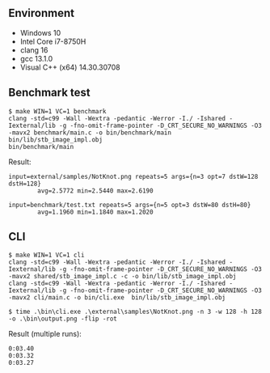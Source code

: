## Environment

 - Windows 10
 - Intel Core i7-8750H
 - clang 16
 - gcc 13.1.0
 - Visual C++ (x64) 14.30.30708

## Benchmark test

```
$ make WIN=1 VC=1 benchmark
clang -std=c99 -Wall -Wextra -pedantic -Werror -I./ -Ishared -Iexternal/lib -g -fno-omit-frame-pointer -D_CRT_SECURE_NO_WARNINGS -O3 -mavx2 benchmark/main.c -o bin/benchmark/main  bin/lib/stb_image_impl.obj
bin/benchmark/main
```

Result:

```
input=external/samples/NotKnot.png repeats=5 args={n=3 opt=7 dstW=128 dstH=128}
        avg=2.5772 min=2.5440 max=2.6190

input=benchmark/test.txt repeats=5 args={n=5 opt=3 dstW=80 dstH=80}
        avg=1.1960 min=1.1840 max=1.2020
```

## CLI

```
$ make WIN=1 VC=1 cli
clang -std=c99 -Wall -Wextra -pedantic -Werror -I./ -Ishared -Iexternal/lib -g -fno-omit-frame-pointer -D_CRT_SECURE_NO_WARNINGS -O3 -mavx2 shared/stb_image_impl.c -c -o bin/lib/stb_image_impl.obj
clang -std=c99 -Wall -Wextra -pedantic -Werror -I./ -Ishared -Iexternal/lib -g -fno-omit-frame-pointer -D_CRT_SECURE_NO_WARNINGS -O3 -mavx2 cli/main.c -o bin/cli.exe  bin/lib/stb_image_impl.obj

$ time .\bin\cli.exe .\external\samples\NotKnot.png -n 3 -w 128 -h 128 -o .\bin\output.png -flip -rot
```

Result (multiple runs):

```
0:03.40
0:03.32
0:03.27
```
